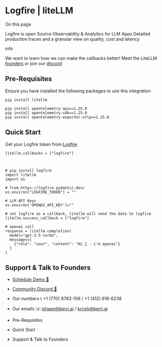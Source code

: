 # Logfire | liteLLM

On this page

Logfire is open Source Observability & Analytics for LLM Apps Detailed production traces and a granular view on quality, cost and latency

info

We want to learn how we can make the callbacks better! Meet the LiteLLM [founders](https://calendly.com/d/4mp-gd3-k5k/berriai-1-1-onboarding-litellm-hosted-version) or join our [discord](https://discord.gg/wuPM9dRgDw)

## Pre-Requisites​

Ensure you have installed the following packages to use this integration
    
    
    pip install litellm  
      
    pip install opentelemetry-api==1.25.0  
    pip install opentelemetry-sdk==1.25.0  
    pip install opentelemetry-exporter-otlp==1.25.0  
    

## Quick Start​

Get your Logfire token from [Logfire](https://logfire.pydantic.dev/)
    
    
    litellm.callbacks = ["logfire"]  
    
    
    
    # pip install logfire  
    import litellm  
    import os  
      
    # from https://logfire.pydantic.dev/  
    os.environ["LOGFIRE_TOKEN"] = ""  
      
    # LLM API Keys  
    os.environ['OPENAI_API_KEY']=""  
      
    # set logfire as a callback, litellm will send the data to logfire  
    litellm.success_callback = ["logfire"]  
      
    # openai call  
    response = litellm.completion(  
      model="gpt-3.5-turbo",  
      messages=[  
        {"role": "user", "content": "Hi 👋 - i'm openai"}  
      ]  
    )  
    

## Support & Talk to Founders​

  * [Schedule Demo 👋](https://calendly.com/d/4mp-gd3-k5k/berriai-1-1-onboarding-litellm-hosted-version)
  * [Community Discord 💭](https://discord.gg/wuPM9dRgDw)
  * Our numbers 📞 +1 (770) 8783-106 / ‭+1 (412) 618-6238‬
  * Our emails ✉️ [ishaan@berri.ai](mailto:ishaan@berri.ai) / [krrish@berri.ai](mailto:krrish@berri.ai)

  * Pre-Requisites
  * Quick Start
  * Support & Talk to Founders